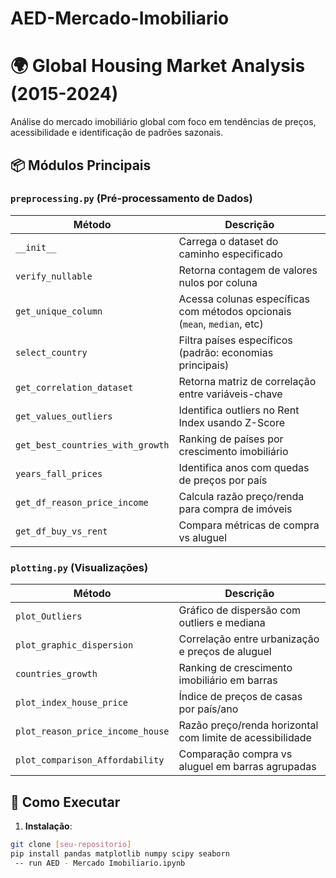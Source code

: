 # AED-Mercado-Imobiliario

# 🌍 Global Housing Market Analysis (2015-2024)

Análise do mercado imobiliário global com foco em tendências de preços, acessibilidade e identificação de padrões sazonais.

## 📦 Módulos Principais

### `preprocessing.py` (Pré-processamento de Dados)
| Método                      | Descrição                                          |
|-----------------------------|---------------------------------------------------|
| `__init__`                  | Carrega o dataset do caminho especificado         |
| `verify_nullable`           | Retorna contagem de valores nulos por coluna      |
| `get_unique_column`         | Acessa colunas específicas com métodos opcionais (`mean`, `median`, etc) |
| `select_country`            | Filtra países específicos (padrão: economias principais) |
| `get_correlation_dataset`   | Retorna matriz de correlação entre variáveis-chave|
| `get_values_outliers`       | Identifica outliers no Rent Index usando Z-Score  |
| `get_best_countries_with_growth` | Ranking de países por crescimento imobiliário    |
| `years_fall_prices`         | Identifica anos com quedas de preços por país     |
| `get_df_reason_price_income`| Calcula razão preço/renda para compra de imóveis  |
| `get_df_buy_vs_rent`        | Compara métricas de compra vs aluguel             |

### `plotting.py` (Visualizações)
| Método                      | Descrição                                          |
|-----------------------------|---------------------------------------------------|
| `plot_Outliers`             | Gráfico de dispersão com outliers e mediana       |
| `plot_graphic_dispersion`   | Correlação entre urbanização e preços de aluguel  |
| `countries_growth`          | Ranking de crescimento imobiliário em barras      |
| `plot_index_house_price`    | Índice de preços de casas por país/ano            |
| `plot_reason_price_income_house` | Razão preço/renda horizontal com limite de acessibilidade |
| `plot_comparison_Affordability` | Comparação compra vs aluguel em barras agrupadas |

## 🚀 Como Executar

1. **Instalação**:
```bash
git clone [seu-repositorio]
pip install pandas matplotlib numpy scipy seaborn
 -- run AED - Mercado Imobiliario.ipynb
